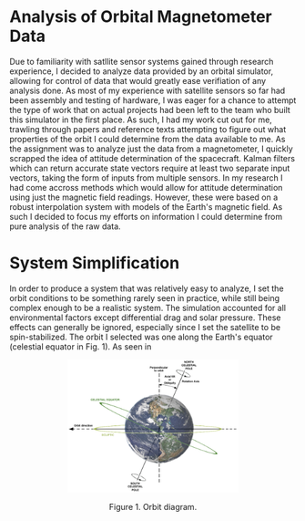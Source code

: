 # Analysis of Orbital Magnetometer Data

Due to familiarity with satllite sensor systems gained through research experience, I decided to analyze data provided by an orbital simulator, allowing for control of data that would greatly ease verifiation of any analysis done. As most of my experience with satellite sensors so far had been assembly and testing of hardware, I was eager for a chance to attempt the type of work that on actual projects had been left to the team who built this simulator in the first place. As such, I had my work cut out for me, trawling through papers and reference texts attempting to figure out what properties of the orbit I could determine from the data available to me. As the assignment was to analyze just the data from a magnetometer, I quickly scrapped the idea of attitude determination of the spacecraft. Kalman filters which can return accurate state vectors require at least two separate input vectors, taking the form of inputs from multiple sensors. In my research I had come accross methods which would allow for attitude determination using just the magnetic field readings. However, these were based on a robust interpolation system with models of the Earth's magnetic field. As such I decided to focus my efforts on information I could determine from pure analysis of the raw data.

# System Simplification

In order to produce a system that was relatively easy to analyze, I set the orbit conditions to be something rarely seen in practice, while still being complex enough to be a realistic system. The simulation accounted for all environmental factors  except differential drag and solar pressure. These effects can generally be ignored, especially since I set the satellite to be spin-stabilized. The orbit I selected was one along the Earth's equator (celestial equator in Fig. 1). As seen in 

<p align="center">
 <img width="300" alt="orbitdg" src="https://github.com/ubsuny/data-analysis-final20/blob/main/Orbital_Magnetometer/images/orbitdiagram.png?">  
<p align="center">Figure 1. Orbit diagram.
